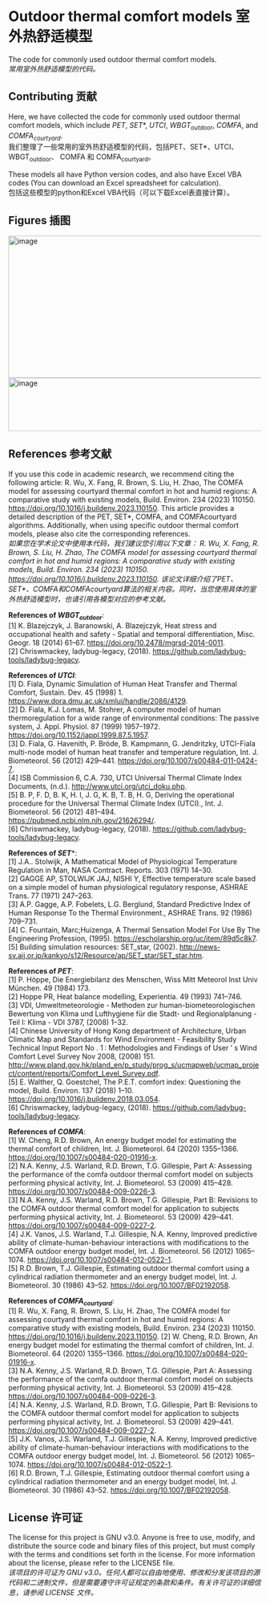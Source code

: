 # Outdoor thermal comfort models 室外热舒适模型
The code for commonly used outdoor thermal comfort models.  
_常用室外热舒适模型的代码。_  

## Contributing 贡献

Here, we have collected the code for commonly used outdoor thermal comfort models, which include _PET_, _SET_\*, _UTCI_, _WBGT<sub>outdoor</sub>_, _COMFA_, and _COMFA<sub>courtyard</sub>_.  
我们整理了一些常用的室外热舒适模型的代码，包括PET、SET\*、UTCI、 WBGT<sub>outdoor</sub>、 COMFA 和 COMFA<sub>courtyard</sub>。 
  
These models all have Python version codes, and also have Excel VBA codes (You can download an Excel spreadsheet for calculation).  
包括这些模型的python和Excel VBA代码（可以下载Excel表直接计算）。 

## Figures 插图

<img width="1647" height="283" alt="image" src="https://github.com/user-attachments/assets/bd14ff0e-aa9d-437f-9759-3b944b31cde8" />

<img width="1510" height="106" alt="image" src="https://github.com/user-attachments/assets/ada0945a-5ce2-4aca-9eba-d758a716cbfb" />

## References 参考文献

If you use this code in academic research, we recommend citing the following article: R. Wu, X. Fang, R. Brown, S. Liu, H. Zhao, The COMFA model for assessing courtyard thermal comfort in hot and humid regions: A comparative study with existing models, Build. Environ. 234 (2023) 110150. https://doi.org/10.1016/j.buildenv.2023.110150. This article provides a detailed description of the PET, SET*, COMFA, and COMFAcourtyard algorithms. Additionally, when using specific outdoor thermal comfort models, please also cite the corresponding references.  
_如果您在学术论文中使用本代码，我们建议您引用以下文章： R. Wu, X. Fang, R. Brown, S. Liu, H. Zhao, The COMFA model for assessing courtyard thermal comfort in hot and humid regions: A comparative study with existing models, Build. Environ. 234 (2023) 110150. https://doi.org/10.1016/j.buildenv.2023.110150. 该论文详细介绍了PET、SET*、COMFA和COMFAcourtyard算法的相关内容。同时，当您使用具体的室外热舒适模型时，也请引用各模型对应的参考文献。_  

**References of _WBGT<sub>outdoor</sub>_**:  
[1] K. Blazejczyk, J. Baranowski, A. Blazejczyk, Heat stress and occupational health and safety - Spatial and temporal differentiation, Misc. Geogr. 18 (2014) 61–67. https://doi.org/10.2478/mgrsd-2014-0011.   
[2] Chriswmackey, ladybug-legacy, (2018). https://github.com/ladybug-tools/ladybug-legacy.  
    
**References of _UTCI_**:  
[1] D. Fiala, Dynamic Simulation of Human Heat Transfer and Thermal Comfort, Sustain. Dev. 45 (1998) 1. https://www.dora.dmu.ac.uk/xmlui/handle/2086/4129.  
[2] D. Fiala, K.J. Lomas, M. Stohrer, A computer model of human thermoregulation for a wide range of environmental conditions: The passive system, J. Appl. Physiol. 87 (1999) 1957–1972. https://doi.org/10.1152/jappl.1999.87.5.1957.  
[3] D. Fiala, G. Havenith, P. Bröde, B. Kampmann, G. Jendritzky, UTCI-Fiala multi-node model of human heat transfer and temperature regulation, Int. J. Biometeorol. 56 (2012) 429–441. https://doi.org/10.1007/s00484-011-0424-7.  
[4] ISB Commission 6, C.A. 730, UTCI Universal Thermal Climate Index Documents, (n.d.). http://www.utci.org/utci_doku.php.  
[5] B. P, F. D, B. K, H. I, J. G, K. B, T. B, H. G, Deriving the operational procedure for the Universal Thermal Climate Index (UTCI)., Int. J. Biometeorol. 56 (2012) 481–494. https://pubmed.ncbi.nlm.nih.gov/21626294/.  
[6] Chriswmackey, ladybug-legacy, (2018). https://github.com/ladybug-tools/ladybug-legacy.  

**References of _SET_***:  
[1] J.A.. Stolwijk, A Mathematical Model of Physiological Temperature Regulation in Man, NASA Contract. Reports. 303 (1971) 14–30.  
[2] GAGGE AP, STOLWIJK JAJ, NISHI Y, Effective temperature scale based on a simple model of human physiological regulatory response, ASHRAE Trans. 77 (1971) 247–263.  
[3] A.P. Gagge, A.P. Fobelets, L.G. Berglund, Standard Predictive Index of Human Response To the Thermal Environment., ASHRAE Trans. 92 (1986) 709–731.  
[4] C. Fountain, Marc;Huizenga, A Thermal Sensation Model For Use By The Engineering Profession, (1995). https://escholarship.org/uc/item/89d5c8k7.  
[5] Building simulation resources: SET_star, (2002). http://news-sv.aij.or.jp/kankyo/s12/Resource/ap/SET_star/SET_star.htm.  

**References of _PET_**:  
[1] P. Höppe, Die Energiebilanz des Menschen, Wiss Mitt Meteorol Inst Univ München. 49 (1984) 173.  
[2] Hoppe PR, Heat balance modelling, Experientia. 49 (1993) 741–746.  
[3] VDI, Umweltmeteorologie - Methoden zur human-biometeorologischen Bewertung von Klima und Lufthygiene für die Stadt- und Regionalplanung - Teil I: Klima - VDI 3787, (2008) 1–32.  
[4] Chinese University of Hong Kong department of Architecture, Urban Climatic Map and Standards for Wind Environment - Feasibility Study Technical Input Report No . 1 : Methodologies and Findings of User ’ s Wind Comfort Level Survey Nov 2008, (2008) 151. http://www.pland.gov.hk/pland_en/p_study/prog_s/ucmapweb/ucmap_project/content/reports/Comfort_Level_Survey.pdf.  
[5] E. Walther, Q. Goestchel, The P.E.T. comfort index: Questioning the model, Build. Environ. 137 (2018) 1–10. https://doi.org/10.1016/j.buildenv.2018.03.054.  
[6] Chriswmackey, ladybug-legacy, (2018). https://github.com/ladybug-tools/ladybug-legacy.  

**References of _COMFA_**:  
[1] W. Cheng, R.D. Brown, An energy budget model for estimating the thermal comfort of children, Int. J. Biometeorol. 64 (2020) 1355–1366. https://doi.org/10.1007/s00484-020-01916-x.  
[2] N.A. Kenny, J.S. Warland, R.D. Brown, T.G. Gillespie, Part A: Assessing the performance of the comfa outdoor thermal comfort model on subjects performing physical activity, Int. J. Biometeorol. 53 (2009) 415–428. https://doi.org/10.1007/s00484-009-0226-3.  
[3] N.A. Kenny, J.S. Warland, R.D. Brown, T.G. Gillespie, Part B: Revisions to the COMFA outdoor thermal comfort model for application to subjects performing physical activity, Int. J. Biometeorol. 53 (2009) 429–441. https://doi.org/10.1007/s00484-009-0227-2.  
[4] J.K. Vanos, J.S. Warland, T.J. Gillespie, N.A. Kenny, Improved predictive ability of climate-human-behaviour interactions with modifications to the COMFA outdoor energy budget model, Int. J. Biometeorol. 56 (2012) 1065–1074. https://doi.org/10.1007/s00484-012-0522-1.  
[5] R.D. Brown, T.J. Gillespie, Estimating outdoor thermal comfort using a cylindrical radiation thermometer and an energy budget model, Int. J. Biometeorol. 30 (1986) 43–52. https://doi.org/10.1007/BF02192058.  

**References of _COMFA<sub>courtyard</sub>_**:  
[1] R. Wu, X. Fang, R. Brown, S. Liu, H. Zhao, The COMFA model for assessing courtyard thermal comfort in hot and humid regions: A comparative study with existing models, Build. Environ. 234 (2023) 110150. https://doi.org/10.1016/j.buildenv.2023.110150.
[2] W. Cheng, R.D. Brown, An energy budget model for estimating the thermal comfort of children, Int. J. Biometeorol. 64 (2020) 1355–1366. https://doi.org/10.1007/s00484-020-01916-x.  
[3] N.A. Kenny, J.S. Warland, R.D. Brown, T.G. Gillespie, Part A: Assessing the performance of the comfa outdoor thermal comfort model on subjects performing physical activity, Int. J. Biometeorol. 53 (2009) 415–428. https://doi.org/10.1007/s00484-009-0226-3.  
[4] N.A. Kenny, J.S. Warland, R.D. Brown, T.G. Gillespie, Part B: Revisions to the COMFA outdoor thermal comfort model for application to subjects performing physical activity, Int. J. Biometeorol. 53 (2009) 429–441. https://doi.org/10.1007/s00484-009-0227-2.  
[5] J.K. Vanos, J.S. Warland, T.J. Gillespie, N.A. Kenny, Improved predictive ability of climate-human-behaviour interactions with modifications to the COMFA outdoor energy budget model, Int. J. Biometeorol. 56 (2012) 1065–1074. https://doi.org/10.1007/s00484-012-0522-1.  
[6] R.D. Brown, T.J. Gillespie, Estimating outdoor thermal comfort using a cylindrical radiation thermometer and an energy budget model, Int. J. Biometeorol. 30 (1986) 43–52. https://doi.org/10.1007/BF02192058.  
    
## License 许可证
The license for this project is GNU v3.0. Anyone is free to use, modify, and distribute the source code and binary files of this project, but must comply with the terms and conditions set forth in the license. For more information about the license, please refer to the LICENSE file.  
_该项目的许可证为 GNU v3.0。任何人都可以自由地使用、修改和分发该项目的源代码和二进制文件，但是需要遵守许可证规定的条款和条件。有关许可证的详细信息，请参阅 LICENSE 文件。_ 
